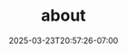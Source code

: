 ---
title: "about"
description: "Keeping a log of things to look back on"
date: 2025-03-23T20:57:26-07:00
draft: false
menu: main
---